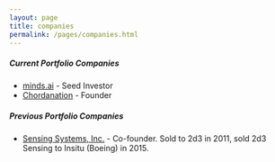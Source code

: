 ```yaml
---
layout: page
title: companies
permalink: /pages/companies.html
---
```


##### Current Portfolio Companies

- [minds.ai](https://minds.ai) - Seed Investor
- [Chordanation](https://chordanation.com) - Founder

##### Previous Portfolio Companies

- [Sensing Systems, Inc.](http://www.2d3Sensing.com) - Co-founder. Sold to 2d3 in 2011, sold 2d3 Sensing to Insitu (Boeing) in 2015.
